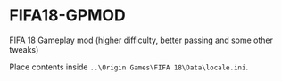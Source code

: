 # FIFA18-GPMOD
FIFA 18 Gameplay mod (higher difficulty, better passing and some other tweaks)

Place contents inside `..\Origin Games\FIFA 18\Data\locale.ini`.
